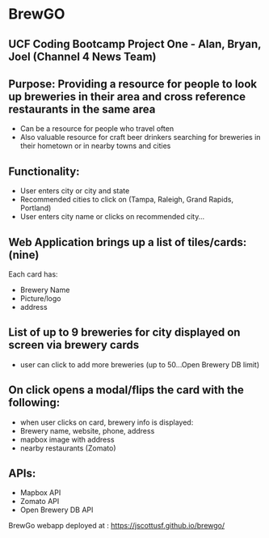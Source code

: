 # BrewGO

## UCF Coding Bootcamp Project One - Alan, Bryan, Joel (Channel 4 News Team)

## Purpose: Providing a resource for people to look up breweries in their area and cross reference restaurants in the same area
- Can be a resource for people who travel often
- Also valuable resource for craft beer drinkers searching for breweries in their hometown or in nearby towns and cities

## Functionality:
- User enters city or city and state
- Recommended cities to click on (Tampa, Raleigh, Grand Rapids, Portland)
- User enters city name or clicks on recommended city…

## Web Application brings up a list of tiles/cards: (nine)
Each card has:
- Brewery Name
- Picture/logo
- address

## List of up to 9 breweries for city displayed on screen via brewery cards
- user can click to add more breweries (up to 50...Open Brewery DB limit)

## On click opens a modal/flips the card with the following:
- when user clicks on card, brewery info is displayed:
- Brewery name, website, phone, address
- mapbox image with address
- nearby restaurants (Zomato)

## APIs:
- Mapbox API
- Zomato API
- Open Brewery DB API


BrewGo webapp deployed at : https://jscottusf.github.io/brewgo/
